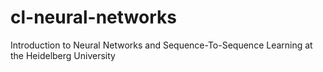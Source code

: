 # cl-neural-networks

Introduction to Neural Networks and Sequence-To-Sequence Learning at the Heidelberg University
